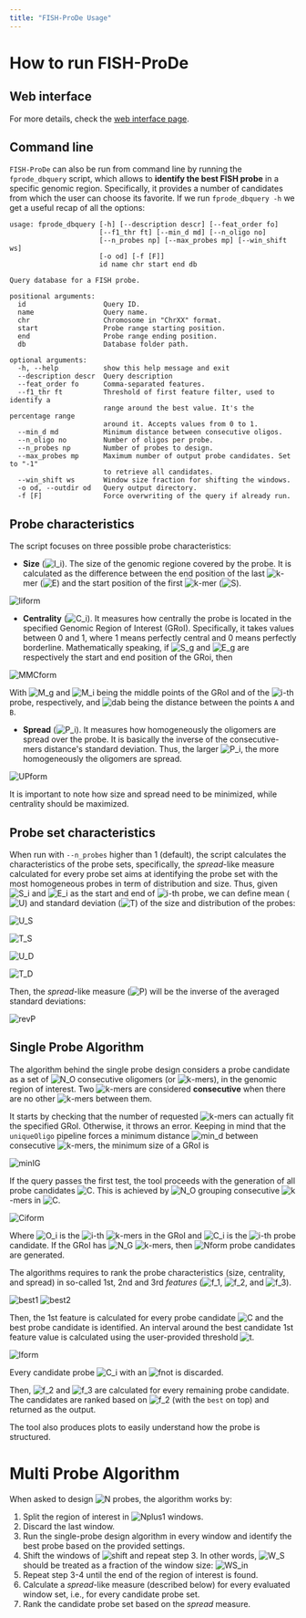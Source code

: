 ```yaml
---
title: "FISH-ProDe Usage"
---
```


# How to run FISH-ProDe

## Web interface

For more details, check the [web interface page](https://ggirelli.github.io/fish-prode/web_interface).

## Command line

`FISH-ProDe` can also be run from command line by running the `fprode_dbquery` script, which allows to **identify the best FISH probe** in a specific genomic region. Specifically, it provides a number of candidates from which the user can choose its favorite. If we run `fprode_dbquery -h` we get a useful recap of all the options:

```
usage: fprode_dbquery [-h] [--description descr] [--feat_order fo]
                      [--f1_thr ft] [--min_d md] [--n_oligo no]
                      [--n_probes np] [--max_probes mp] [--win_shift ws]
                      [-o od] [-f [F]]
                      id name chr start end db

Query database for a FISH probe.

positional arguments:
  id                   Query ID.
  name                 Query name.
  chr                  Chromosome in "ChrXX" format.
  start                Probe range starting position.
  end                  Probe range ending position.
  db                   Database folder path.

optional arguments:
  -h, --help           show this help message and exit
  --description descr  Query description
  --feat_order fo      Comma-separated features.
  --f1_thr ft          Threshold of first feature filter, used to identify a
                       range around the best value. It's the percentage range
                       around it. Accepts values from 0 to 1.
  --min_d md           Minimum distance between consecutive oligos.
  --n_oligo no         Number of oligos per probe.
  --n_probes np        Number of probes to design.
  --max_probes mp      Maximum number of output probe candidates. Set to "-1"
                       to retrieve all candidates.
  --win_shift ws       Window size fraction for shifting the windows.
  -o od, --outdir od   Query output directory.
  -f [F]               Force overwriting of the query if already run.
```

Probe characteristics
---------------------

The script focuses on three possible probe characteristics:

* **Size** (![I_i]). The size of the genomic regione covered by the probe. It is calculated as the difference between the end position of the last ![k]-mer (![E]) and the start position of the first ![k]-mer (![S]).

![Iiform]

* **Centrality** (![C_i]). It measures how centrally the probe is located in the specified Genomic Region of Interest (GRoI). Specifically, it takes values between 0 and 1, where 1 means perfectly central and 0 means perfectly borderline. Mathematically speaking, if ![S_g] and ![E_g] are respectively the start and end position of the GRoi, then

![MMCform]

With ![M_g] and ![M_i] being the middle points of the GRoI and of the ![i]-th probe, respectively, and ![dab] being the distance between the points `A` and `B`.

* **Spread** (![P_i]). It measures how homogeneously the oligomers are spread over the probe. It is basically the inverse of the consecutive-mers distance's standard deviation. Thus, the larger ![P_i], the more homogeneously the oligomers are spread.

![UPform]

It is important to note how size and spread need to be minimized, while centrality should be maximized.

Probe set characteristics
-------------------------

When run with `--n_probes` higher than 1 (default), the script calculates the characteristics of the probe sets, specifically, the *spread*-like measure calculated for every probe set aims at identifying the probe set with the most homogeneous probes in term of distribution and size. Thus, given ![S_i] and ![E_i] as the start and end of ![i]-th probe, we can define mean (![U]) and standard deviation (![T]) of the size and distribution of the probes:

![U_S]

![T_S]

![U_D]

![T_D]

Then, the *spread*-like measure (![P]) will be the inverse of the averaged standard deviations:

![revP]

Single Probe Algorithm
----------------------

The algorithm behind the single probe design considers a probe candidate as a set of ![N_O] consecutive oligomers (or ![k]-mers), in the genomic region of interest. Two ![k]-mers are considered **consecutive** when there are no other ![k]-mers between them.

It starts by checking that the number of requested ![k]-mers can actually fit the specified GRoI. Otherwise, it throws an error. Keeping in mind that the ``uniqueOligo`` pipeline forces a minimum distance ![min_d] between consecutive ![k]-mers, the minimum size of a GRoI is

![minIG]

If the query passes the first test, the tool proceeds with the generation of all probe candidates ![C]. This is achieved by ![N_O] grouping consecutive ![k]-mers in ![C].

![Ciform]

Where ![O_i] is the ![i]-th ![k]-mers in the GRoI and ![C_i] is the ![i]-th probe candidate. If the GRoI has ![N_G] ![k]-mers, then ![Nform] probe candidates are generated.

The algorithms requires to rank the probe characteristics (size, centrality, and spread) in so-called 1st, 2nd and 3rd *features* (![f_1], ![f_2], and ![f_3]).

![best1]
![best2]

Then, the 1st feature is calculated for every probe candidate ![C] and the best probe candidate is identified. An interval around the best candidate 1st feature value is calculated using the user-provided threshold ![t].

![Iform]

Every candidate probe ![C_i] with an ![fnot] is discarded.

Then, ![f_2] and ![f_3] are calculated for every remaining probe candidate. The candidates are ranked based on ![f_2] \(with the `best` on top) and returned as the output.

The tool also produces plots to easily understand how the probe is structured.

Multi Probe Algorithm
=====================

When asked to design ![N] probes, the algorithm works by:

1. Split the region of interest in ![Nplus1] windows.
2. Discard the last window.
3. Run the single-probe design algorithm in every window and identify the best probe based on the provided settings.
4. Shift the windows of ![shift] and repeat step 3. In other words, ![W_S] should be treated as a fraction of the window size: ![WS_in]
5. Repeat step 3-4 until the end of the region of interest is found.
6. Calculate a *spread*-like measure (described below) for every evaluated window set, i.e., for every candidate probe set.
7. Rank the candidate probe set based on the *spread* measure.




[k]: http://chart.apis.google.com/chart?cht=tx&chl=k
[i]: http://chart.apis.google.com/chart?cht=tx&chl=i
[t]: http://chart.apis.google.com/chart?cht=tx&chl=t
[S]: http://chart.apis.google.com/chart?cht=tx&chl=S
[E]: http://chart.apis.google.com/chart?cht=tx&chl=E
[C]: http://chart.apis.google.com/chart?cht=tx&chl=C
[I_i]: http://chart.apis.google.com/chart?cht=tx&chl=I_i
[C_i]: http://chart.apis.google.com/chart?cht=tx&chl=C_i
[M_g]: http://chart.apis.google.com/chart?cht=tx&chl=M_g
[M_i]: http://chart.apis.google.com/chart?cht=tx&chl=M_i
[P_i]: http://chart.apis.google.com/chart?cht=tx&chl=P_i
[S_g]: http://chart.apis.google.com/chart?cht=tx&chl=S_g
[E_g]: http://chart.apis.google.com/chart?cht=tx&chl=E_g
[N_O]: http://chart.apis.google.com/chart?cht=tx&chl=N_O
[f_1]: http://chart.apis.google.com/chart?cht=tx&chl=f_1
[f_2]: http://chart.apis.google.com/chart?cht=tx&chl=f_2
[f_3]: http://chart.apis.google.com/chart?cht=tx&chl=f_3
[dab]: http://chart.apis.google.com/chart?cht=tx&chl=d(A,B)
[min_d]: http://chart.apis.google.com/chart?cht=tx&chl=min_d
[O_i]: http://chart.apis.google.com/chart?cht=tx&chl=O_i
[N_G]: http://chart.apis.google.com/chart?cht=tx&chl=N_G
[fnot]: http://chart.apis.google.com/chart?cht=tx&chl=f_{1,i}\notin{I_{f_1}}
[minIG]: http://mathurl.com/y9kfy2az.png
[Ciform]: http://mathurl.com/yc9to77j.png
[best1]: http://mathurl.com/y8jsn7k2.png
[best2]: http://mathurl.com/y8sh9pos.png
[Iform]: http://mathurl.com/yaebla63.png
[Nform]: http://mathurl.com/y9aorugn.png
[Iiform]: http://chart.apis.google.com/chart?cht=tx&chl=I_i=E_i-S_i
[MMCform]: http://mathurl.com/yaq6xfzw.png
[UPform]: http://mathurl.com/y74watg9.png

[N]: http://chart.apis.google.com/chart?cht=tx&chl=N
[P]: http://chart.apis.google.com/chart?cht=tx&chl=P
[T]: http://chart.apis.google.com/chart?cht=tx&chl=T
[U]: http://chart.apis.google.com/chart?cht=tx&chl=U
[E_i]: http://chart.apis.google.com/chart?cht=tx&chl=E_i
[S_i]: http://chart.apis.google.com/chart?cht=tx&chl=S_i
[U_S]: http://mathurl.com/yb9tlvfn.png
[T_S]: http://mathurl.com/y7qkx93a.png
[U_D]: http://mathurl.com/y7oadht7.png
[T_D]: http://mathurl.com/y947tun5.png
[revP]: http://mathurl.com/y8qm34ln.png

[Nplus1]: http://mathurl.com/y7cwkfg5.png
[shift]: http://mathurl.com/ybje72uo.png
[W_S]: http://chart.apis.google.com/chart?cht=tx&chl=W_S
[WS_in]: http://mathurl.com/y8p28ojl.png